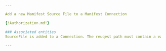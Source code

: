 ```yaml
---

Add a new Manifest Source File to a Manifest Connection

{!Authorization.md!}

### Associated entities
SourceFile is added to a Connection. The reuqest path must contain a valid Connection ID

---
```

